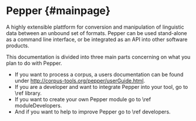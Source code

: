 Pepper {#mainpage}
======

A highly extensible plattform for conversion and manipulation of linguistic data between an unbound set of formats. Pepper can be used stand-alone as a command line interface, or be integrated as an API into other software products. 


This documentation is divided into three main parts concerning on what you plan to do with Pepper.

- If you want to process a corpus, a users documentation can be found under http://corpus-tools.org/pepper/userGuide.html.
- If you are a developer and want to integrate Pepper into your tool, go to \ref library. 
- If you want to create your own Pepper module go to \ref moduleDevelopers.
- And if you want to help to improve Pepper go to \ref developers.